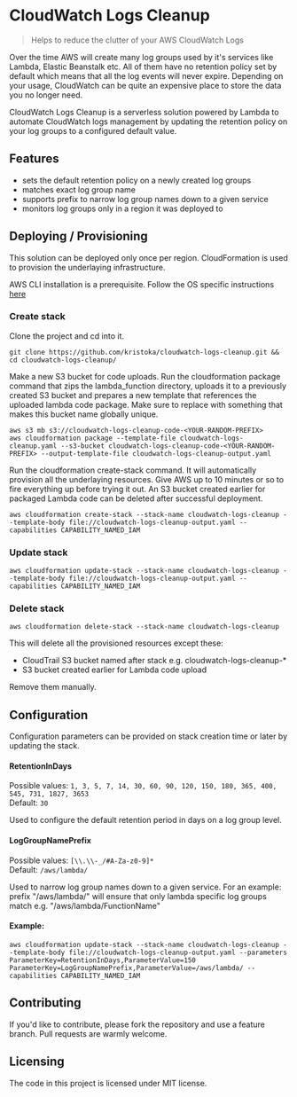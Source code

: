 
# CloudWatch Logs Cleanup
> Helps to reduce the clutter of your AWS CloudWatch Logs

Over the time AWS will create many log groups used by it's services like Lambda, Elastic Beanstalk etc. All of them have no retention policy set by default which means that all the log events will never expire. Depending on your usage, CloudWatch can be quite an expensive place to store the data you no longer need.

CloudWatch Logs Cleanup is a serverless solution powered by Lambda to automate CloudWatch logs management by updating the retention policy on your log groups to a configured default value.

## Features

* sets the default retention policy on a newly created log groups
* matches exact log group name
* supports prefix to narrow log group names down to a given service
* monitors log groups only in a region it was deployed to

## Deploying / Provisioning

This solution can be deployed only once per region. CloudFormation is used to provision the underlaying infrastructure.

AWS CLI installation is a prerequisite. Follow the OS specific instructions [here](https://docs.aws.amazon.com/cli/latest/userguide/installing.html)

### Create stack

Clone the project and cd into it.

```shell
git clone https://github.com/kristoka/cloudwatch-logs-cleanup.git && cd cloudwatch-logs-cleanup/
```

Make a new S3 bucket for code uploads. Run the cloudformation package command that zips the lambda_function directory, uploads it to a previously created S3 bucket and prepares a new template that references the uploaded lambda code package. 
Make sure to replace <YOUR-RANDOM-PREFIX> with something that makes this bucket name globally unique.

```shell
aws s3 mb s3://cloudwatch-logs-cleanup-code-<YOUR-RANDOM-PREFIX>
aws cloudformation package --template-file cloudwatch-logs-cleanup.yaml --s3-bucket cloudwatch-logs-cleanup-code-<YOUR-RANDOM-PREFIX> --output-template-file cloudwatch-logs-cleanup-output.yaml
```

Run the cloudformation create-stack command. It will automatically provision all the underlaying resources. Give AWS up to 10 minutes or so to fire everything up before trying it out. An S3 bucket created earlier for packaged Lambda code can be deleted after successful deployment.

```shell
aws cloudformation create-stack --stack-name cloudwatch-logs-cleanup --template-body file://cloudwatch-logs-cleanup-output.yaml --capabilities CAPABILITY_NAMED_IAM
```

### Update stack

```shell
aws cloudformation update-stack --stack-name cloudwatch-logs-cleanup --template-body file://cloudwatch-logs-cleanup-output.yaml --capabilities CAPABILITY_NAMED_IAM
```

### Delete stack

```shell
aws cloudformation delete-stack --stack-name cloudwatch-logs-cleanup
```

This will delete all the provisioned resources except these:
* CloudTrail S3 bucket named after stack e.g. cloudwatch-logs-cleanup-*
* S3 bucket created earlier for Lambda code upload

Remove them manually.

## Configuration

Configuration parameters can be provided on stack creation time or later by updating the stack.

#### RetentionInDays
Possible values: `1, 3, 5, 7, 14, 30, 60, 90, 120, 150, 180, 365, 400, 545, 731, 1827, 3653`  
Default: `30`

Used to configure the default retention period in days on a log group level.

#### LogGroupNamePrefix
Possible values: `[\\.\\-_/#A-Za-z0-9]*`  
Default: `/aws/lambda/`

Used to narrow log group names down to a given service. For an example: prefix "/aws/lambda/" will ensure that only lambda specific log groups match e.g. "/aws/lambda/FunctionName"

#### Example:
```shell
aws cloudformation update-stack --stack-name cloudwatch-logs-cleanup --template-body file://cloudwatch-logs-cleanup-output.yaml --parameters ParameterKey=RetentionInDays,ParameterValue=150 ParameterKey=LogGroupNamePrefix,ParameterValue=/aws/lambda/ --capabilities CAPABILITY_NAMED_IAM
```

## Contributing

If you'd like to contribute, please fork the repository and use a feature
branch. Pull requests are warmly welcome.

## Licensing

The code in this project is licensed under MIT license.